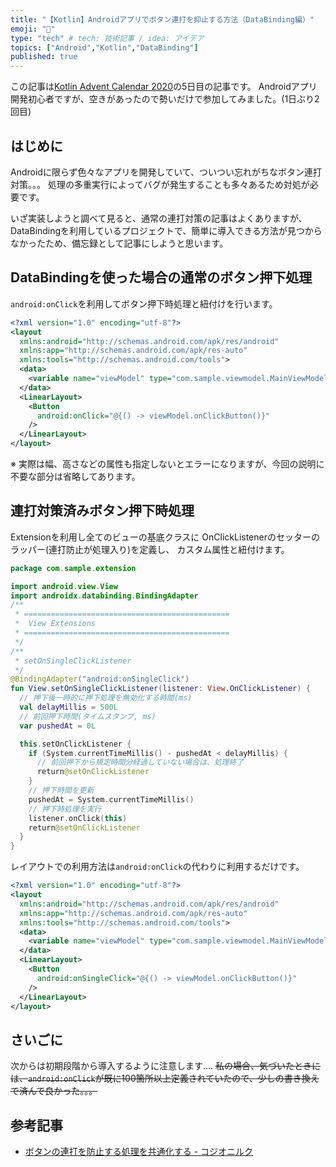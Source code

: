 ```yaml
---
title: "【Kotlin】Androidアプリでボタン連打を抑止する方法（DataBinding編）"
emoji: "📌"
type: "tech" # tech: 技術記事 / idea: アイデア
topics: ["Android","Kotlin","DataBinding"]
published: true
---
```

この記事は[Kotlin Advent Calendar 2020](https://qiita.com/advent-calendar/2020/kotlin)の5日目の記事です。
Androidアプリ開発初心者ですが、空きがあったので勢いだけで参加してみました。(1日ぶり2回目)

## はじめに
Androidに限らず色々なアプリを開発していて、ついつい忘れがちなボタン連打対策。。。
処理の多重実行によってバグが発生することも多々あるため対処が必要です。

いざ実装しようと調べて見ると、通常の連打対策の記事はよくありますが、
DataBindingを利用しているプロジェクトで、簡単に導入できる方法が見つからなかったため、備忘録として記事にしようと思います。

## DataBindingを使った場合の通常のボタン押下処理
`android:onClick`を利用してボタン押下時処理と紐付けを行います。

```xml:MainLayout.xml
<?xml version="1.0" encoding="utf-8"?>
<layout
  xmlns:android="http://schemas.android.com/apk/res/android"
  xmlns:app="http://schemas.android.com/apk/res-auto"
  xmlns:tools="http://schemas.android.com/tools">
  <data>
    <variable name="viewModel" type="com.sample.viewmodel.MainViewModel" />
  </data>
  <LinearLayout>
    <Button
      android:onClick="@{() -> viewModel.onClickButton()}"
    />
  </LinearLayout>
</layout>
```
※ 実際は幅、高さなどの属性も指定しないとエラーになりますが、今回の説明に不要な部分は省略してあります。

## 連打対策済みボタン押下時処理
Extensionを利用し全てのビューの基底クラスに
OnClickListenerのセッターのラッパー(連打防止が処理入り)を定義し、
カスタム属性と紐付けます。

```Kotlin:ViewExtension.kt
package com.sample.extension

import android.view.View
import androidx.databinding.BindingAdapter
/**
 * ==============================================
 *  View Extensions
 * ==============================================
 */
/**
 * setOnSingleClickListener
 */
@BindingAdapter("android:onSingleClick")
fun View.setOnSingleClickListener(listener: View.OnClickListener) {
  // 押下後一時的に押下処理を無効化する時間(ms)
  val delayMillis = 500L
  // 前回押下時間(タイムスタンプ, ms)
  var pushedAt = 0L

  this.setOnClickListener {
    if (System.currentTimeMillis() - pushedAt < delayMillis) {
      // 前回押下から規定時間分経過していない場合は、処理終了
      return@setOnClickListener
    }
    // 押下時間を更新
    pushedAt = System.currentTimeMillis()
    // 押下時処理を実行
    listener.onClick(this)
    return@setOnClickListener
  }
}
```

レイアウトでの利用方法は`android:onClick`の代わりに利用するだけです。

```xml:MainLayout.xml
<?xml version="1.0" encoding="utf-8"?>
<layout
  xmlns:android="http://schemas.android.com/apk/res/android"
  xmlns:app="http://schemas.android.com/apk/res-auto"
  xmlns:tools="http://schemas.android.com/tools">
  <data>
    <variable name="viewModel" type="com.sample.viewmodel.MainViewModel" />
  </data>
  <LinearLayout>
    <Button
      android:onSingleClick="@{() -> viewModel.onClickButton()}"
    />
  </LinearLayout>
</layout>
```

## さいごに
次からは初期段階から導入するように注意します....
~~私の場合、気づいたときには、`android:onClick`が既に100箇所以上定義されていたので、少しの書き換えで済んで良かった。。。~~

## 参考記事
- [ボタンの連打を防止する処理を共通化する - コジオニルク](https://kojion.com/posts/1057)
